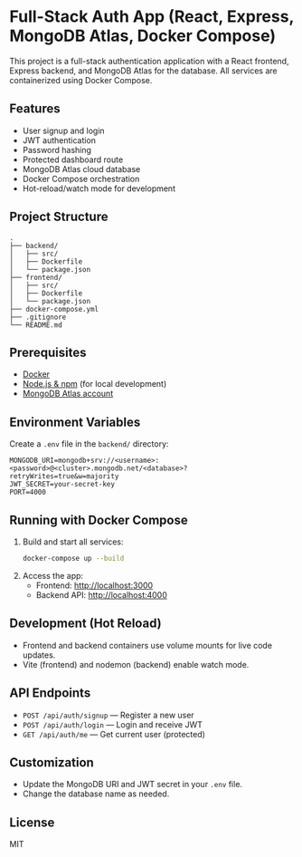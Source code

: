 # Full-Stack Auth App (React, Express, MongoDB Atlas, Docker Compose)

This project is a full-stack authentication application with a React frontend, Express backend, and MongoDB Atlas for the database. All services are containerized using Docker Compose.

## Features
- User signup and login
- JWT authentication
- Password hashing
- Protected dashboard route
- MongoDB Atlas cloud database
- Docker Compose orchestration
- Hot-reload/watch mode for development

## Project Structure
```
.
├── backend/
│   ├── src/
│   ├── Dockerfile
│   └── package.json
├── frontend/
│   ├── src/
│   ├── Dockerfile
│   └── package.json
├── docker-compose.yml
├── .gitignore
└── README.md
```

## Prerequisites
- [Docker](https://www.docker.com/products/docker-desktop)
- [Node.js & npm](https://nodejs.org/) (for local development)
- [MongoDB Atlas account](https://www.mongodb.com/cloud/atlas)

## Environment Variables
Create a `.env` file in the `backend/` directory:
```
MONGODB_URI=mongodb+srv://<username>:<password>@<cluster>.mongodb.net/<database>?retryWrites=true&w=majority
JWT_SECRET=your-secret-key
PORT=4000
```

## Running with Docker Compose
1. Build and start all services:
   ```bash
   docker-compose up --build
   ```
2. Access the app:
   - Frontend: [http://localhost:3000](http://localhost:3000)
   - Backend API: [http://localhost:4000](http://localhost:4000)

## Development (Hot Reload)
- Frontend and backend containers use volume mounts for live code updates.
- Vite (frontend) and nodemon (backend) enable watch mode.

## API Endpoints
- `POST /api/auth/signup` — Register a new user
- `POST /api/auth/login` — Login and receive JWT
- `GET /api/auth/me` — Get current user (protected)

## Customization
- Update the MongoDB URI and JWT secret in your `.env` file.
- Change the database name as needed.

## License
MIT 